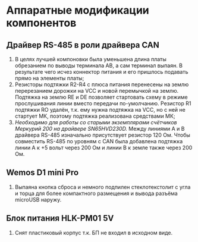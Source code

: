 # Аппаратные модификации компонентов

## Драйвер RS-485 в роли драйвера CAN
1. В целях лучшей компоновки была уменьшена длина платы обрезанием по выводы терминала AB, а сам терминал выпаян. В результате чего исчез коннектор питания и его пришлось подавать прямо на элементы платы;
2. Резисторы подтяжки R2-R4 с плюса питания перенесены на землю перерезанием дорожки на VCC и новой перемычкой на землю. Подтяжка на землю RE и DE позволяет стартовать схему в режиме прослушивания линии вместо передачи по-умолчанию. Резистор R1 подтяжки RO удалён, т.к. ему нужна подтяжка на VCC, но с ней не стартует МК, поэтому подтяжка реализована средствами МК;
3. *Необходимо для работы со старыми экземплярами счётчиков Меркурий 200 на драйвере SN65HVD230D.* Между линиями A и B драйвера RS-485 изначально присутствует резистор 120 Ом. Чтобы совместить RS-485 по уровням с CAN была добавлена подтяжка линии A к +5 вольт через 200 Ом и линии B к земле также через 200 Ом.

## Wemos D1 mini Pro
1. Выпаяна кнопка сброса и немного подпилен стеклотекстолит с угла и торца для более компактного размещения и вывода разъёма microUSB наружу.

## Блок питания HLK-PM01 5V
1. Снят пластиковый корпус т.к. БП не входил в исходном виде.
